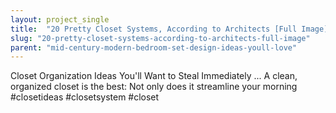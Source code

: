 ```yaml
---
layout: project_single
title:  "20 Pretty Closet Systems, According to Architects [Full Image]"
slug: "20-pretty-closet-systems-according-to-architects-full-image"
parent: "mid-century-modern-bedroom-set-design-ideas-youll-love"
---
```

Closet Organization Ideas You'll Want to Steal Immediately ... A clean, organized closet is the best: Not only does it streamline your morning #closetideas #closetsystem #closet